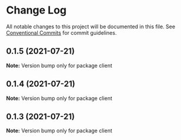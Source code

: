 # Change Log

All notable changes to this project will be documented in this file.
See [Conventional Commits](https://conventionalcommits.org) for commit guidelines.

## 0.1.5 (2021-07-21)

**Note:** Version bump only for package client





## 0.1.4 (2021-07-21)

**Note:** Version bump only for package client

## 0.1.3 (2021-07-21)

**Note:** Version bump only for package client
